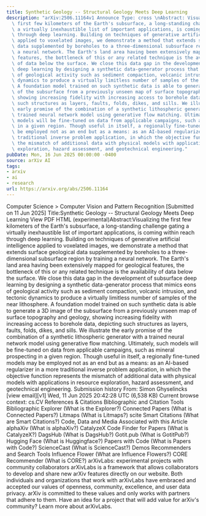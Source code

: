```yaml
---
title: Synthetic Geology -- Structural Geology Meets Deep Learning
description: "arXiv:2506.11164v1 Announce Type: cross \nAbstract: Visualizing the\
  \ first few kilometers of the Earth's subsurface, a long-standing challenge gating\
  \ a virtually inexhaustible list of important applications, is coming within reach\
  \ through deep learning. Building on techniques of generative artificial intelligence\
  \ applied to voxelated images, we demonstrate a method that extends surface geological\
  \ data supplemented by boreholes to a three-dimensional subsurface region by training\
  \ a neural network. The Earth's land area having been extensively mapped for geological\
  \ features, the bottleneck of this or any related technique is the availability\
  \ of data below the surface. We close this data gap in the development of subsurface\
  \ deep learning by designing a synthetic data-generator process that mimics eons\
  \ of geological activity such as sediment compaction, volcanic intrusion, and tectonic\
  \ dynamics to produce a virtually limitless number of samples of the near lithosphere.\
  \ A foundation model trained on such synthetic data is able to generate a 3D image\
  \ of the subsurface from a previously unseen map of surface topography and geology,\
  \ showing increasing fidelity with increasing access to borehole data, depicting\
  \ such structures as layers, faults, folds, dikes, and sills. We illustrate the\
  \ early promise of the combination of a synthetic lithospheric generator with a\
  \ trained neural network model using generative flow matching. Ultimately, such\
  \ models will be fine-tuned on data from applicable campaigns, such as mineral prospecting\
  \ in a given region. Though useful in itself, a regionally fine-tuned models may\
  \ be employed not as an end but as a means: as an AI-based regularizer in a more\
  \ traditional inverse problem application, in which the objective function represents\
  \ the mismatch of additional data with physical models with applications in resource\
  \ exploration, hazard assessment, and geotechnical engineering."
pubDate: Mon, 16 Jun 2025 00:00:00 -0400
source: arXiv AI
tags:
- arxiv
- ai
- research
url: https://arxiv.org/abs/2506.11164
---
```


Computer Science > Computer Vision and Pattern Recognition
[Submitted on 11 Jun 2025]
Title:Synthetic Geology -- Structural Geology Meets Deep Learning
View PDF HTML (experimental)Abstract:Visualizing the first few kilometers of the Earth's subsurface, a long-standing challenge gating a virtually inexhaustible list of important applications, is coming within reach through deep learning. Building on techniques of generative artificial intelligence applied to voxelated images, we demonstrate a method that extends surface geological data supplemented by boreholes to a three-dimensional subsurface region by training a neural network. The Earth's land area having been extensively mapped for geological features, the bottleneck of this or any related technique is the availability of data below the surface. We close this data gap in the development of subsurface deep learning by designing a synthetic data-generator process that mimics eons of geological activity such as sediment compaction, volcanic intrusion, and tectonic dynamics to produce a virtually limitless number of samples of the near lithosphere. A foundation model trained on such synthetic data is able to generate a 3D image of the subsurface from a previously unseen map of surface topography and geology, showing increasing fidelity with increasing access to borehole data, depicting such structures as layers, faults, folds, dikes, and sills. We illustrate the early promise of the combination of a synthetic lithospheric generator with a trained neural network model using generative flow matching. Ultimately, such models will be fine-tuned on data from applicable campaigns, such as mineral prospecting in a given region. Though useful in itself, a regionally fine-tuned models may be employed not as an end but as a means: as an AI-based regularizer in a more traditional inverse problem application, in which the objective function represents the mismatch of additional data with physical models with applications in resource exploration, hazard assessment, and geotechnical engineering.
Submission history
From: Simon Ghyselincks [view email][v1] Wed, 11 Jun 2025 20:42:28 UTC (6,538 KB)
Current browse context:
cs.CV
References & Citations
Bibliographic and Citation Tools
Bibliographic Explorer (What is the Explorer?)
Connected Papers (What is Connected Papers?)
Litmaps (What is Litmaps?)
scite Smart Citations (What are Smart Citations?)
Code, Data and Media Associated with this Article
alphaXiv (What is alphaXiv?)
CatalyzeX Code Finder for Papers (What is CatalyzeX?)
DagsHub (What is DagsHub?)
Gotit.pub (What is GotitPub?)
Hugging Face (What is Huggingface?)
Papers with Code (What is Papers with Code?)
ScienceCast (What is ScienceCast?)
Demos
Recommenders and Search Tools
Influence Flower (What are Influence Flowers?)
CORE Recommender (What is CORE?)
arXivLabs: experimental projects with community collaborators
arXivLabs is a framework that allows collaborators to develop and share new arXiv features directly on our website.
Both individuals and organizations that work with arXivLabs have embraced and accepted our values of openness, community, excellence, and user data privacy. arXiv is committed to these values and only works with partners that adhere to them.
Have an idea for a project that will add value for arXiv's community? Learn more about arXivLabs.